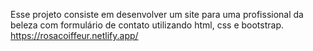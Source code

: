 Esse projeto consiste em desenvolver um site para uma profissional da beleza com formulário de contato utilizando html, css e bootstrap.
https://rosacoiffeur.netlify.app/
